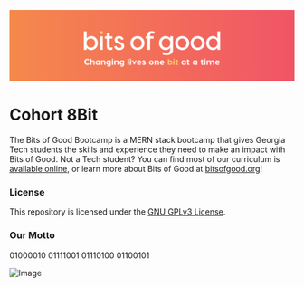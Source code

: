 ![Bits of Good](/assets/header.png)
# Cohort 8Bit

The Bits of Good Bootcamp is a MERN stack bootcamp that gives Georgia Tech students the skills and experience they need to make an impact with Bits of Good. Not a Tech student? You can find most of our curriculum is [available online](bitsofgood.org/bootcamp), or learn more about Bits of Good at [bitsofgood.org](https://bitsofgood.org)!


### License

This repository is licensed under the [GNU GPLv3 License](/LICENSE.txt).


### Our Motto
01000010 01111001 01110100 01100101

![Image](https://img.pokemondb.net/artwork/large/vulpix.jpg)
